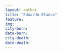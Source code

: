 ```yaml
---
layout: author
title: "Eduardo Blanco"
feature: 
img:
city-born: 
date-born: 
city-death: 
date-death:
---
```

